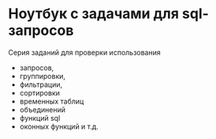 # Ноутбук с задачами для sql-запросов

Серия заданий для проверки использования 
* запросов, 
* группировки, 
* фильтрации, 
* сортировки
* временных таблиц
* объединений
* функций sql
* оконных функций
и т.д.
